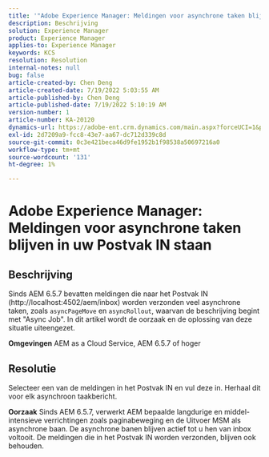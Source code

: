 ```yaml
---
title: '"Adobe Experience Manager: Meldingen voor asynchrone taken blijven in uw Postvak IN.'''
description: Beschrijving
solution: Experience Manager
product: Experience Manager
applies-to: Experience Manager
keywords: KCS
resolution: Resolution
internal-notes: null
bug: false
article-created-by: Chen Deng
article-created-date: 7/19/2022 5:03:55 AM
article-published-by: Chen Deng
article-published-date: 7/19/2022 5:10:19 AM
version-number: 1
article-number: KA-20120
dynamics-url: https://adobe-ent.crm.dynamics.com/main.aspx?forceUCI=1&pagetype=entityrecord&etn=knowledgearticle&id=2971772b-2007-ed11-82e4-00224808e5cc
exl-id: 2d7209a9-fcc8-43e7-aa67-dc712d339c8d
source-git-commit: 0c3e421beca46d9fe1952b1f98538a50697216a0
workflow-type: tm+mt
source-wordcount: '131'
ht-degree: 1%

---
```


# Adobe Experience Manager: Meldingen voor asynchrone taken blijven in uw Postvak IN staan

## Beschrijving


Sinds AEM 6.5.7 bevatten meldingen die naar het Postvak IN (http://localhost:4502/aem/inbox) worden verzonden veel asynchrone taken, zoals `asyncPageMove` en `asyncRollout`, waarvan de beschrijving begint met &quot;Async Job&quot;.
In dit artikel wordt de oorzaak en de oplossing van deze situatie uiteengezet.

<b>Omgevingen</b>
AEM as a Cloud Service, AEM 6.5.7 of hoger


## Resolutie


Selecteer een van de meldingen in het Postvak IN en vul deze in. Herhaal dit voor elk asynchroon taakbericht.

<b>Oorzaak</b>
Sinds AEM 6.5.7, verwerkt AEM bepaalde langdurige en middel-intensieve verrichtingen zoals paginabeweging en de Uitvoer MSM als asynchrone baan. De asynchrone banen blijven actief tot u hen van inbox voltooit. De meldingen die in het Postvak IN worden verzonden, blijven ook behouden.
